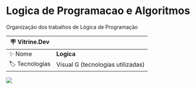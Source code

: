 # Logica de Programacao e Algoritmos

Organização dos trabalhos de Lógica de Programação

| :placard: Vitrine.Dev |     |
| -------------  | --- |
| :sparkles: Nome        | **Logica**
| :label: Tecnologias | Visual G (tecnologias utilizadas)

<!-- Inserir imagem com a #vitrinedev ao final do link -->
![](https://miro.medium.com/max/1400/1*ycIMlwgwicqlO6PcFRA-Iw.png#vitrinedev)


